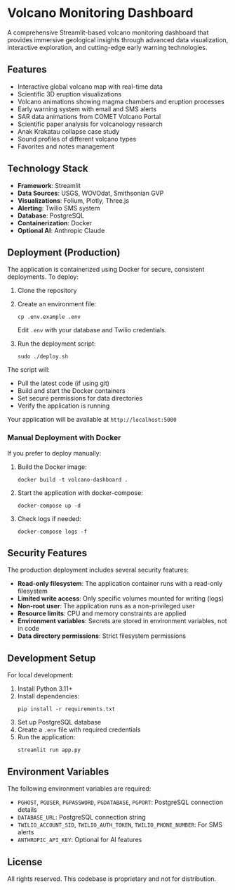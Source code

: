 # Volcano Monitoring Dashboard

A comprehensive Streamlit-based volcano monitoring dashboard that provides immersive geological insights through advanced data visualization, interactive exploration, and cutting-edge early warning technologies.

## Features

- Interactive global volcano map with real-time data
- Scientific 3D eruption visualizations
- Volcano animations showing magma chambers and eruption processes
- Early warning system with email and SMS alerts
- SAR data animations from COMET Volcano Portal
- Scientific paper analysis for volcanology research
- Anak Krakatau collapse case study
- Sound profiles of different volcano types
- Favorites and notes management

## Technology Stack

- **Framework**: Streamlit
- **Data Sources**: USGS, WOVOdat, Smithsonian GVP
- **Visualizations**: Folium, Plotly, Three.js
- **Alerting**: Twilio SMS system
- **Database**: PostgreSQL
- **Containerization**: Docker
- **Optional AI**: Anthropic Claude

## Deployment (Production)

The application is containerized using Docker for secure, consistent deployments. To deploy:

1. Clone the repository

2. Create an environment file:
   ```
   cp .env.example .env
   ```
   Edit `.env` with your database and Twilio credentials.

3. Run the deployment script:
   ```
   sudo ./deploy.sh
   ```

The script will:
- Pull the latest code (if using git)
- Build and start the Docker containers
- Set secure permissions for data directories
- Verify the application is running

Your application will be available at `http://localhost:5000`

### Manual Deployment with Docker

If you prefer to deploy manually:

1. Build the Docker image:
   ```
   docker build -t volcano-dashboard .
   ```

2. Start the application with docker-compose:
   ```
   docker-compose up -d
   ```

3. Check logs if needed:
   ```
   docker-compose logs -f
   ```

## Security Features

The production deployment includes several security features:

- **Read-only filesystem**: The application container runs with a read-only filesystem
- **Limited write access**: Only specific volumes mounted for writing (logs)
- **Non-root user**: The application runs as a non-privileged user
- **Resource limits**: CPU and memory constraints are applied
- **Environment variables**: Secrets are stored in environment variables, not in code
- **Data directory permissions**: Strict filesystem permissions

## Development Setup

For local development:

1. Install Python 3.11+
2. Install dependencies:
   ```
   pip install -r requirements.txt
   ```
3. Set up PostgreSQL database
4. Create a `.env` file with required credentials
5. Run the application:
   ```
   streamlit run app.py
   ```

## Environment Variables

The following environment variables are required:

- `PGHOST`, `PGUSER`, `PGPASSWORD`, `PGDATABASE`, `PGPORT`: PostgreSQL connection details
- `DATABASE_URL`: PostgreSQL connection string
- `TWILIO_ACCOUNT_SID`, `TWILIO_AUTH_TOKEN`, `TWILIO_PHONE_NUMBER`: For SMS alerts
- `ANTHROPIC_API_KEY`: Optional for AI features

## License

All rights reserved. This codebase is proprietary and not for distribution.